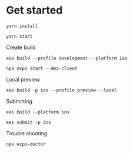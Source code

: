# Get started

```
yarn install
```

```
yarn start
```

Create build

```
eas build --profile development --platform ios
```

```
npx expo start --dev-client
```

Local preview

```
eas build -p ios --profile preview --local

```

Submitting

```
eas build --platform ios
```

```
eas submit -p ios
```

Trouble shooting

```
npx expo-doctor
```
